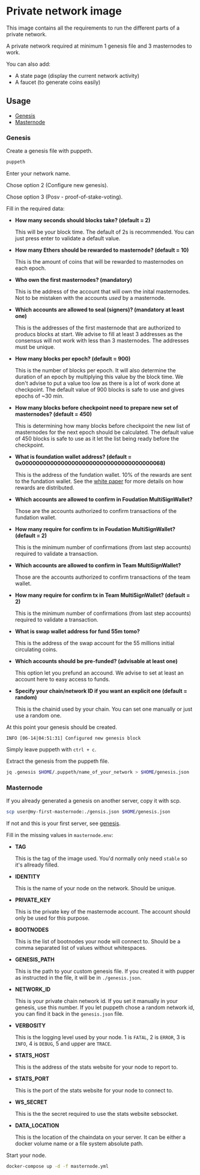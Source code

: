 # Private network image

This image contains all the requirements to run the different parts of a private network.

A private network required at minimum 1 genesis file and 3 masternodes to work.

You can also add:

- A state page (display the current network activity)
- A faucet (to generate coins easily)

## Usage

- [Genesis](#genesis)
- [Masternode](#masternode)

### Genesis

Create a genesis file with puppeth.

```bash
puppeth
```

Enter your network name.

Chose option 2 (Configure new genesis).

Chose option 3 (Posv - proof-of-stake-voting).

Fill in the required data:

- **How many seconds should blocks take? (default = 2)**
  
  This will be your block time.
  The default of 2s is recommended.
  You can just press enter to validate a default value.
  
- **How many Ethers should be rewarded to masternode? (default = 10)**
  
  This is the amount of coins that will be rewarded to masternodes on each epoch.
  
- **Who own the first masternodes? (mandatory)**

  This is the address of the account that will own the inital masternodes.
  Not to be mistaken with the accounts *used* by a masternode.
  
- **Which accounts are allowed to seal (signers)? (mandatory at least one)**

  This is the addresses of the first masternode that are authorized to producs blocks at start.
  We advise to fill at least 3 addresses as the consensus will not work with less than 3 masternodes.
  The addresses must be unique.
  
- **How many blocks per epoch? (default = 900)**

  This is the number of blocks per epoch.
  It will also determine the duration of an epoch by multiplying this value by the block time.
  We don't advise to put a value too low as there is a lot of work done at checkpoint.
  The default value of 900 blocks is safe to use and gives epochs of ~30 min.
  
- **How many blocks before checkpoint need to prepare new set of masternodes? (default = 450)**

  This is determining how many blocks before checkpoint the new list of masternodes for the next epoch should be calculated.
  The default value of 450 blocks is safe to use as it let the list being ready before the checkpoint.
  
- **What is foundation wallet address? (default = 0x0000000000000000000000000000000000000068)**
  
  This is the address of the fundation wallet.
  10% of the rewards are sent to the fundation wallet.
  See the [white paper](https://docs.tomochain.com/wp-and-research/technical-whitepaper/#reward-mechanism) for more details on how rewards are distributed.
  
- **Which accounts are allowed to confirm in Foudation MultiSignWallet?**

  Those are the accounts authorized to confirm transactions of the fundation wallet.
  
- **How many require for confirm tx in Foudation MultiSignWallet? (default = 2)**
  
  This is the minimum number of confirmations (from last step accounts) required to validate a transaction.

- **Which accounts are allowed to confirm in Team MultiSignWallet?**

  Those are the accounts authorized to confirm transactions of the team wallet.
  
- **How many require for confirm tx in Team MultiSignWallet? (default = 2)**

  This is the minimum number of confirmations (from last step accounts) required to validate a transaction.

- **What is swap wallet address for fund 55m tomo?**

  This is the address of the swap account for the 55 millions initial circulating coins.
  
- **Which accounts should be pre-funded? (advisable at least one)**

  This option let you prefund an accound.
  We advise to set at least an account here to easy access to funds.
  
- **Specify your chain/network ID if you want an explicit one (default = random)**
  
  This is the chainid used by your chain.
  You can set one manually or just use a random one.
  
At this point your genesis should be created.

```
INFO [06-14|04:51:31] Configured new genesis block 
```

Simply leave puppeth with `ctrl + c`.

Extract the genesis from the puppeth file.

```bash
jq .genesis $HOME/.puppeth/name_of_your_network > $HOME/genesis.json
```
### Masternode

If you already generated a genesis on another server, copy it with scp.

```bash
scp user@my-first-masternode:./gensis.json $HOME/genesis.json
```

If not and this is your first server, see [genesis](#genesis).

Fill in the missing values in `masternode.env`:

- **TAG**

  This is the tag of the image used.
  You'd normally only need `stable` so it's allready filled.

- **IDENTITY**

  This is the name of your node on the network.
  Should be unique.

- **PRIVATE_KEY**

  This is the private key of the masternode account.
  The account should only be used for this purpose.
  
- **BOOTNODES**

  This is the list of bootnodes your node will connect to.
  Should be a comma separated list of values without whitespaces.
  
- **GENESIS_PATH**

  This is the path to your custom genesis file.
  If you created it with pupper as instructed in the file, it will be in `./genesis.json`.
  
- **NETWORK_ID**

  This is your private chain network id.
  If you set it manually in your genesis, use this number.
  If you let puppeth chose a random network id, you can find it back in the `genesis.json` file.
  
- **VERBOSITY**

  This is the logging level used by your node.
  1 is `FATAL`, 2 is `ERROR`, 3 is `INFO`, 4 is `DEBUG`, 5 and upper are `TRACE`.
  
- **STATS_HOST**

  This is the address of the stats website for your node to report to.
  
- **STATS_PORT**

  This is the port of the stats website for your node to connect to.
  
- **WS_SECRET**

  This is the the secret required to use the stats website sebsocket.
  
- **DATA_LOCATION**

  This is the location of the chaindata on your server.
  It can be either a docker volume name or a file system absolute path.

Start your node.

```bash
docker-compose up -d -f masternode.yml
```
